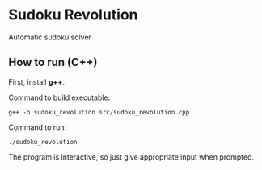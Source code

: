 # Sudoku Revolution

Automatic sudoku solver

## How to run (C++)

First, install **g++**.

Command to build executable:

```
g++ -o sudoku_revolution src/sudoku_revolution.cpp
```

Command to run:

```
./sudoku_revolution
```

The program is interactive, so just give appropriate input when prompted.
